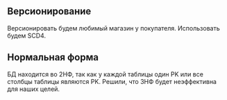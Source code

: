 ## Версионирование
Версионировать будем любимый магазин у покупателя. Использовать будем SCD4.
## Нормальная форма
БД находится во 2НФ, так как у каждой таблицы один PK или все столбцы таблицы являются PK. Решили, что 3НФ будет неэффективна для наших целей.